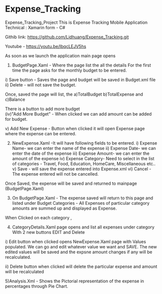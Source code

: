 # Expense_Tracking
Expense_Tracking_Project
This is Expense Tracking Mobile Application
Technical : Xamarin form - C#

Githib link: https://github.com/Lidhuang/Expense_Tracking.git

Youtube - https://youtu.be/IbqcLEJV5hs


 As soon as we launch the application main page opens
1) BudgetPage.Xaml - Where the page list the all the details
For the first time the page asks for the monthly budget to be entered.

i) Save button - Saves the page and budget will be saved in Budget.xml file
ii) Delete - will not save the budget.

Once, saved the page will list, the 
a)TotalBudget
b)TotalExpense and
c)Balance

There is a button to add more budget  
(iv)"Add More Budget" - When clicked we can add amount can be added for budget.

v) Add New Expense - Button when clicked it will open Expense page where the expense can be entered.

2) NewExpense.Xaml -It will have following fields to be entered.
i) Expense Name- we can enter the name of the expense
ii) Expense Date- we can enter the date of the expense
iii) Expense Amount- we can enter the amount of the expense
iv) Expense Category- Need to select in the list of categories - Travel, Food, Education, HomeCare, Miscellaneous etc..
v) Save - will save the expense entered into Expense.xml
vi) Cancel - The expense entered will not be cancelled.

Once Saved, the expense will be saved and returned to mainpage (BudgetPage.Xaml)

3) On BudgetPage.Xaml - The expense saved will return to this page and listed under Budget Categories - All Expenses of particular category amounts are summed up and displayed as Expense.

When Clicked on each category , 

4) CategoryDetails.Xaml page opens and list all expenses under category
With 2 new buttons EDIT and Delete

i) Edit button when clicked opens NewExpense.Xaml page with Values populated. We can go and edit whatever value we want and SAVE. The new edited values will be saved and the expsne amount changes if any will be recalculated.

ii) Delete button when clicked will delete the particular expense and amount will be recalculated

5)Analysis.Xml - Shows the Pictorial representation of the expense in percentages through Pie Chart.
